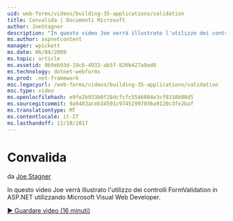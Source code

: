 ```yaml
---
uid: web-forms/videos/building-35-applications/validation
title: Convalida | Documenti Microsoft
author: JoeStagner
description: "In questo video Joe verrà illustrato l'utilizzo dei controlli FormValidation in ASP.NET utilizzando Microsoft Visual Web Developer."
ms.author: aspnetcontent
manager: wpickett
ms.date: 06/04/2009
ms.topic: article
ms.assetid: 9b9eb93d-19c6-4933-ab5f-826b427a9ad0
ms.technology: dotnet-webforms
ms.prod: .net-framework
msc.legacyurl: /web-forms/videos/building-35-applications/validation
msc.type: video
ms.openlocfilehash: e9fe2b933b0f28dcfcfc5546004e3cf8310b08d5
ms.sourcegitcommit: 9a9483aceb34591c97451997036a9120c3fe2baf
ms.translationtype: MT
ms.contentlocale: it-IT
ms.lasthandoff: 11/10/2017
---
```

<a name="validation"></a>Convalida
====================
da [Joe Stagner](https://github.com/JoeStagner)

In questo video Joe verrà illustrato l'utilizzo dei controlli FormValidation in ASP.NET utilizzando Microsoft Visual Web Developer.

[&#9654; Guardare video (16 minuti)](https://channel9.msdn.com/Blogs/ASP-NET-Site-Videos/validation)
